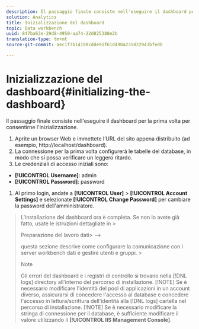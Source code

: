 ```yaml
---
description: Il passaggio finale consiste nell'eseguire il dashboard per la prima volta per consentirne l'inizializzazione.
solution: Analytics
title: Inizializzazione del dashboard
topic: Data workbench
uuid: 847ba63e-29d8-4950-aa74-22d825388e2b
translation-type: tm+mt
source-git-commit: aec1f7b14198cdde91f61d490a235022943bfedb

---
```



# Inizializzazione del dashboard{#initializing-the-dashboard}

Il passaggio finale consiste nell&#39;eseguire il dashboard per la prima volta per consentirne l&#39;inizializzazione.

1. Aprite un browser Web e immettete l’URL del sito appena distribuito (ad esempio, http://localhost/dashboard).
1. La connessione per la prima volta configurerà le tabelle del database, in modo che si possa verificare un leggero ritardo.
1. Le credenziali di accesso iniziali sono:

* **[!UICONTROL Username]**: admin
* **[!UICONTROL Password]**: password

1. Al primo login, andate a **[!UICONTROL User]** > **[!UICONTROL Account Settings]** e selezionate **[!UICONTROL Change Password]** per cambiare la password dell&#39;amministratore.
>L&#39;installazione del dashboard ora è completa. Se non lo avete già fatto, usate le istruzioni dettagliate in >
><!-->
>Preparazione del lavoro dati>
>-->
>questa sezione descrive come configurare la comunicazione con i server workbench dati e gestire utenti e gruppi. >
>>[!NOTE]
>>
>>Gli errori del dashboard e i registri di controllo si trovano nella [!DNL logs] directory all&#39;interno del percorso di installazione.
>[!NOTE]
Se è necessario modificare l&#39;identità del pool di applicazioni in un account diverso, assicurarsi di concedere l&#39;accesso al database e concedere l&#39;accesso in lettura/scrittura dell&#39;identità alla [!DNL logs] cartella nel percorso di installazione.
>[!NOTE]
Se è necessario modificare la stringa di connessione per il database, è sufficiente modificare il valore utilizzando il **[!UICONTROL IIS Management Console]**.
>
>
>
